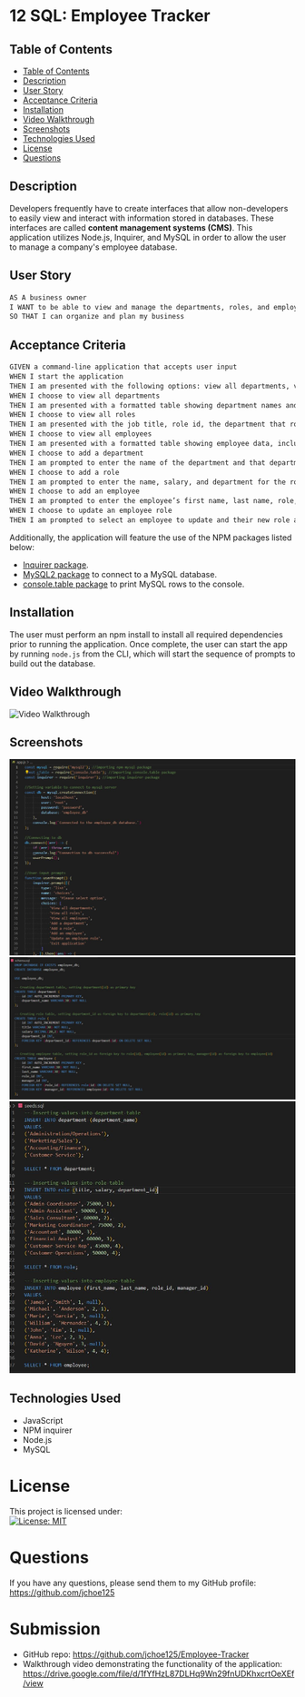 # 12 SQL: Employee Tracker

## Table of Contents
  - [Table of Contents](#table-of-contents)
  - [Description](#description)
  - [User Story](#user-story)
  - [Acceptance Criteria](#acceptance-criteria)
  - [Installation](#installation)
  - [Video Walkthrough](#video-walkthrough)
  - [Screenshots](#screenshots)
  - [Technologies Used](#technologies-used)
  - [License](#license)
  - [Questions](#questions)

## Description

Developers frequently have to create interfaces that allow non-developers to easily view and interact with information stored in databases. These interfaces are called **content management systems (CMS)**. This application utilizes Node.js, Inquirer, and MySQL in order to allow the user to manage a company's employee database.


## User Story

```md
AS A business owner
I WANT to be able to view and manage the departments, roles, and employees in my company
SO THAT I can organize and plan my business
```

## Acceptance Criteria

```md
GIVEN a command-line application that accepts user input
WHEN I start the application
THEN I am presented with the following options: view all departments, view all roles, view all employees, add a department, add a role, add an employee, and update an employee role
WHEN I choose to view all departments
THEN I am presented with a formatted table showing department names and department ids
WHEN I choose to view all roles
THEN I am presented with the job title, role id, the department that role belongs to, and the salary for that role
WHEN I choose to view all employees
THEN I am presented with a formatted table showing employee data, including employee ids, first names, last names, job titles, departments, salaries, and managers that the employees report to
WHEN I choose to add a department
THEN I am prompted to enter the name of the department and that department is added to the database
WHEN I choose to add a role
THEN I am prompted to enter the name, salary, and department for the role and that role is added to the database
WHEN I choose to add an employee
THEN I am prompted to enter the employee’s first name, last name, role, and manager, and that employee is added to the database
WHEN I choose to update an employee role
THEN I am prompted to select an employee to update and their new role and this information is updated in the database 
```

Additionally, the application will feature the use of the NPM packages listed below:
* [Inquirer package](https://www.npmjs.com/package/inquirer).
* [MySQL2 package](https://www.npmjs.com/package/mysql2) to connect to a MySQL database.
* [console.table package](https://www.npmjs.com/package/console.table) to print MySQL rows to the console.

## Installation

The user must perform an npm install to install all required dependencies prior to running the application. Once complete, the user can start the app by running `node.js` from the CLI, which will start the sequence of prompts to build out the database.

## Video Walkthrough
![Video Walkthrough](./assets/Employee%20Tracking%20Video%20Demo.gif)

## Screenshots
![App Screenshot1](./assets/app.js%20code%20snippet.JPG)
![App Screenshot2](./assets/schema%20code%20snippet.JPG)
![App Screenshot3](./assets/seeds%20code%20snippet.JPG)

## Technologies Used
* JavaScript
* NPM inquirer
* Node.js
* MySQL

# License
This project is licensed under:  
[![License: MIT](https://img.shields.io/badge/License-MIT-yellow.svg)](https://img.shields.io/badge/License-MIT-yellow.svg)

# Questions
If you have any questions, please send them to my GitHub profile: https://github.com/jchoe125

# Submission
* GitHub repo: https://github.com/jchoe125/Employee-Tracker
* Walkthrough video demonstrating the functionality of the application: https://drive.google.com/file/d/1fYfHzL87DLHq9Wn29fnUDKhxcrtOeXEf/view

